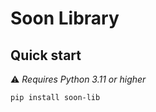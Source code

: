 # Soon Library

## Quick start

⚠️ _Requires Python 3.11 or higher_

```bash
pip install soon-lib
```
